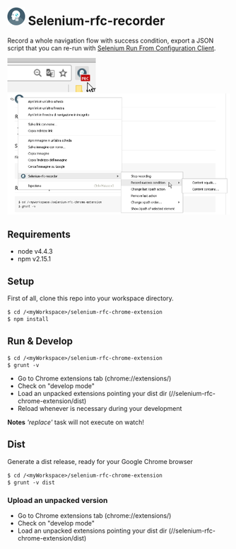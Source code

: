 # <img src="./images/icon.png" width="40"/> Selenium-rfc-recorder

Record a whole navigation flow with success condition, export a JSON script that you can re-run with [Selenium Run From Configuration Client](https://github.com/bitmarte/selenium-rfc-client).

<img src="./images/rec-mode.png" width="200"/>

<img src="./images/ctx-menu.png" width="600"/>

## Requirements
 - node v4.4.3
 - npm v2.15.1

## Setup
First of all, clone this repo into your workspace directory. 

    $ cd /<myWorkspace>/selenium-rfc-chrome-extension
	$ npm install

## Run & Develop

	$ cd /<myWorkspace>/selenium-rfc-chrome-extension
	$ grunt -v

 - Go to Chrome extensions tab (chrome://extensions/)
 - Check on "develop mode"
 - Load an unpacked extensions pointing your dist dir (/<myWorkspace>/selenium-rfc-chrome-extension/dist)
 - Reload whenever is necessary during your development

**Notes**
*'replace'* task will not execute on watch!

## Dist

Generate a dist release, ready for your Google Chrome browser

 	$ cd /<myWorkspace>/selenium-rfc-chrome-extension
	$ grunt -v dist

### Upload an unpacked version

 - Go to Chrome extensions tab (chrome://extensions/)
 - Check on "develop mode"
 - Load an unpacked extensions pointing your dist dir (/<myWorkspace>/selenium-rfc-chrome-extension/dist)